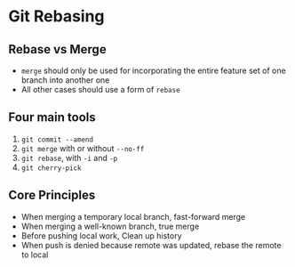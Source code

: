 # Git Rebasing

## Rebase vs Merge

-   `merge` should only be used for incorporating the entire feature set of one branch into another one
-   All other cases should use a form of `rebase`

## Four main tools

1. `git commit --amend`
2. `git merge` with or without `--no-ff`
3. `git rebase`, with `-i` and `-p`
4. `git cherry-pick`

## Core Principles

-   When merging a temporary local branch, fast-forward merge
-   When merging a well-known branch, true merge
-   Before pushing local work, Clean up history
-   When push is denied because remote was updated, rebase the remote to local
